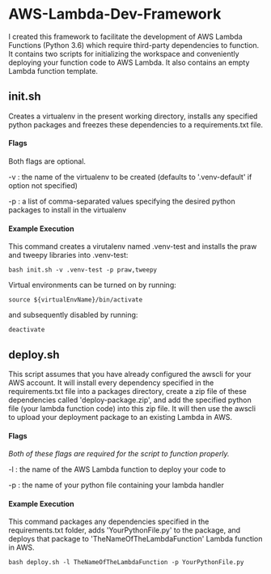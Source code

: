 # AWS-Lambda-Dev-Framework

I created this framework to facilitate the development of AWS Lambda Functions (Python 3.6) which require third-party dependencies to function. It contains two scripts for initializing the workspace and conveniently deploying your function code to AWS Lambda. It also contains an empty Lambda function template.

## init.sh
Creates a virtualenv in the present working directory, installs any specified python packages and freezes these dependencies to a requirements.txt file.

#### Flags
Both flags are optional.

-v : the name of the virtualenv to be created (defaults to '.venv-default' if option not specified)

-p : a list of comma-separated values specifying the desired python packages to install in the virtualenv

#### Example Execution
This command creates a virutalenv named .venv-test and installs the praw and tweepy libraries into .venv-test: 

`bash init.sh -v .venv-test -p praw,tweepy`

Virtual environments can be turned on by running:

`source ${virtualEnvName}/bin/activate`

and subsequently disabled by running:

`deactivate`

## deploy.sh
This script assumes that you have already configured the awscli for your AWS account. It will install every dependency specified in the requirements.txt file into a packages directory, create a zip file of these dependencies called 'deploy-package.zip', and add the specified python file (your lambda function code) into this zip file. It will then use the awscli to upload your deployment package to an existing Lambda in AWS. 

#### Flags
*Both of these flags are required for the script to function properly.*

-l : the name of the AWS Lambda function to deploy your code to

-p : the name of your python file containing your lambda handler

#### Example Execution
This command packages any dependencies specified in the requirements.txt folder, adds 'YourPythonFile.py' to the package, and deploys that package to 'TheNameOfTheLambdaFunction' Lambda function in AWS.

`bash deploy.sh -l TheNameOfTheLambdaFunction -p YourPythonFile.py`
